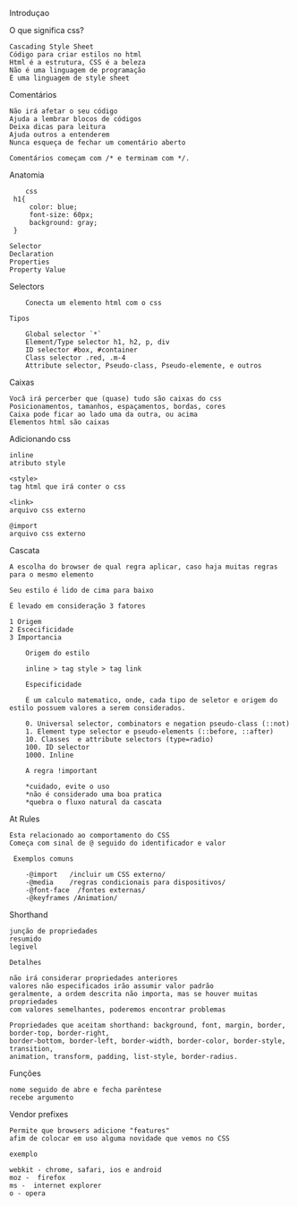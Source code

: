 Introduçao

O que significa css?

    Cascading Style Sheet
    Código para criar estilos no html
    Html é a estrutura, CSS é a beleza
    Não é uma linguagem de programação
    É uma linguagem de style sheet

Comentários

    Não irá afetar o seu código
    Ajuda a lembrar blocos de códigos
    Deixa dicas para leitura
    Ajuda outros a entenderem
    Nunca esqueça de fechar um comentário aberto
    
    Comentários começam com /* e terminam com */.

Anatomia

        css
     h1{ 
         color: blue;
         font-size: 60px;
         background: gray;
     }   

    Selector
    Declaration
    Properties
    Property Value

Selectors

        Conecta um elemento html com o css

    Tipos

        Global selector `*`
        Element/Type selector h1, h2, p, div
        ID selector #box, #container
        Class selector .red, .m-4
        Attribute selector, Pseudo-class, Pseudo-elemente, e outros

Caixas

    Vocâ irá percerber que (quase) tudo são caixas do css
    Posicionamentos, tamanhos, espaçamentos, bordas, cores
    Caixa pode ficar ao lado uma da outra, ou acima
    Elementos html são caixas


Adicionando css

    inline
    atributo style

    <style>
    tag html que irá conter o css

    <link>
    arquivo css externo

    @import
    arquivo css externo

Cascata

    A escolha do browser de qual regra aplicar, caso haja muitas regras para o mesmo elemento

    Seu estilo é lido de cima para baixo

    É levado em consideração 3 fatores

    1 Origem
    2 Escecificidade
    3 Importancia

        Origem do estilo

        inline > tag style > tag link

        Especificidade

        É um calculo matematico, onde, cada tipo de seletor e origem do estilo possuem valores a serem considerados. 

        0. Universal selector, combinators e negation pseudo-class (::not)
        1. Element type selector e pseudo-elements (::before, ::after)
        10. Classes  e attribute selectors (type=radio)
        100. ID selector
        1000. Inline

        A regra !important

        *cuidado, evite o uso
        *não é considerado uma boa pratica
        *quebra o fluxo natural da cascata

At Rules

    Esta relacionado ao comportamento do CSS
    Começa com sinal de @ seguido do identificador e valor

     Exemplos comuns

        -@import   /incluir um CSS externo/
        -@media    /regras condicionais para dispositivos/
        -@font-face  /fontes externas/
        -@keyframes /Animation/

Shorthand

    junção de propriedades
    resumido
    legivel

    Detalhes

    não irá considerar propriedades anteriores
    valores não especificados irão assumir valor padrão
    geralmente, a ordem descrita não importa, mas se houver muitas propriedades 
    com valores semelhantes, poderemos encontrar problemas

    Propriedades que aceitam shorthand: background, font, margin, border, border-top, border-right, 
    border-bottom, border-left, border-width, border-color, border-style, transition, 
    animation, transform, padding, list-style, border-radius.

Funções

    nome seguido de abre e fecha parêntese
    recebe argumento

Vendor prefixes

    Permite que browsers adicione "features"
    afim de colocar em uso alguma novidade que vemos no CSS

    exemplo

    webkit - chrome, safari, ios e android
    moz -  firefox
    ms -  internet explorer
    o - opera